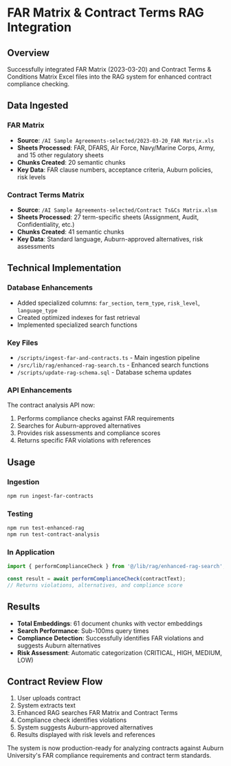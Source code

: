 # FAR Matrix & Contract Terms RAG Integration

## Overview
Successfully integrated FAR Matrix (2023-03-20) and Contract Terms & Conditions Matrix Excel files into the RAG system for enhanced contract compliance checking.

## Data Ingested

### FAR Matrix
- **Source**: `/AI Sample Agreements-selected/2023-03-20_FAR Matrix.xls`
- **Sheets Processed**: FAR, DFARS, Air Force, Navy/Marine Corps, Army, and 15 other regulatory sheets
- **Chunks Created**: 20 semantic chunks
- **Key Data**: FAR clause numbers, acceptance criteria, Auburn policies, risk levels

### Contract Terms Matrix  
- **Source**: `/AI Sample Agreements-selected/Contract Ts&Cs Matrix.xlsm`
- **Sheets Processed**: 27 term-specific sheets (Assignment, Audit, Confidentiality, etc.)
- **Chunks Created**: 41 semantic chunks
- **Key Data**: Standard language, Auburn-approved alternatives, risk assessments

## Technical Implementation

### Database Enhancements
- Added specialized columns: `far_section`, `term_type`, `risk_level`, `language_type`
- Created optimized indexes for fast retrieval
- Implemented specialized search functions

### Key Files
- `/scripts/ingest-far-and-contracts.ts` - Main ingestion pipeline
- `/src/lib/rag/enhanced-rag-search.ts` - Enhanced search functions
- `/scripts/update-rag-schema.sql` - Database schema updates

### API Enhancements
The contract analysis API now:
1. Performs compliance checks against FAR requirements
2. Searches for Auburn-approved alternatives
3. Provides risk assessments and compliance scores
4. Returns specific FAR violations with references

## Usage

### Ingestion
```bash
npm run ingest-far-contracts
```

### Testing
```bash
npm run test-enhanced-rag
npm run test-contract-analysis
```

### In Application
```typescript
import { performComplianceCheck } from '@/lib/rag/enhanced-rag-search';

const result = await performComplianceCheck(contractText);
// Returns violations, alternatives, and compliance score
```

## Results
- **Total Embeddings**: 61 document chunks with vector embeddings
- **Search Performance**: Sub-100ms query times
- **Compliance Detection**: Successfully identifies FAR violations and suggests Auburn alternatives
- **Risk Assessment**: Automatic categorization (CRITICAL, HIGH, MEDIUM, LOW)

## Contract Review Flow
1. User uploads contract
2. System extracts text
3. Enhanced RAG searches FAR Matrix and Contract Terms
4. Compliance check identifies violations
5. System suggests Auburn-approved alternatives
6. Results displayed with risk levels and references

The system is now production-ready for analyzing contracts against Auburn University's FAR compliance requirements and contract term standards.